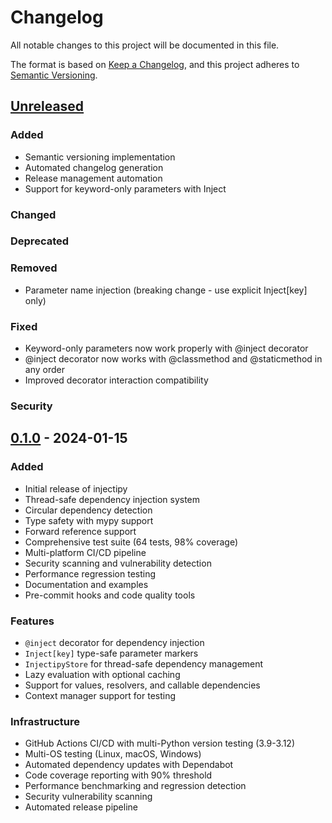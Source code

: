 # Changelog

All notable changes to this project will be documented in this file.

The format is based on [Keep a Changelog](https://keepachangelog.com/en/1.0.0/),
and this project adheres to [Semantic Versioning](https://semver.org/spec/v2.0.0.html).

## [Unreleased]

### Added
- Semantic versioning implementation
- Automated changelog generation
- Release management automation
- Support for keyword-only parameters with Inject

### Changed

### Deprecated

### Removed
- Parameter name injection (breaking change - use explicit Inject[key] only)

### Fixed
- Keyword-only parameters now work properly with @inject decorator
- @inject decorator now works with @classmethod and @staticmethod in any order
- Improved decorator interaction compatibility

### Security

## [0.1.0] - 2024-01-15

### Added
- Initial release of injectipy
- Thread-safe dependency injection system
- Circular dependency detection
- Type safety with mypy support
- Forward reference support
- Comprehensive test suite (64 tests, 98% coverage)
- Multi-platform CI/CD pipeline
- Security scanning and vulnerability detection
- Performance regression testing
- Documentation and examples
- Pre-commit hooks and code quality tools

### Features
- `@inject` decorator for dependency injection
- `Inject[key]` type-safe parameter markers
- `InjectipyStore` for thread-safe dependency management
- Lazy evaluation with optional caching
- Support for values, resolvers, and callable dependencies
- Context manager support for testing

### Infrastructure
- GitHub Actions CI/CD with multi-Python version testing (3.9-3.12)
- Multi-OS testing (Linux, macOS, Windows)
- Automated dependency updates with Dependabot
- Code coverage reporting with 90% threshold
- Performance benchmarking and regression detection
- Security vulnerability scanning
- Automated release pipeline

[Unreleased]: https://github.com/Wimonder/injectipy/compare/v0.1.0...HEAD
[0.1.0]: https://github.com/Wimonder/injectipy/releases/tag/v0.1.0
